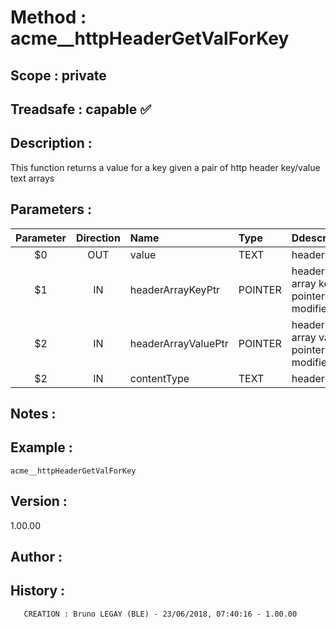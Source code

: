 ﻿# **Method :** acme__httpHeaderGetValForKey
## **Scope :** private
## **Treadsafe :** capable ✅ 
## **Description :** 
This function returns a value for a key given a pair of http header key/value text arrays
## **Parameters :** 
| Parameter | Direction | Name | Type | Ddescription | 
|:----:|:----:|:----|:----|:----| 
| $0 | OUT | value | TEXT | header value | 
| $1 | IN | headerArrayKeyPtr | POINTER | header text array key pointer (not modified) | 
| $2 | IN | headerArrayValuePtr | POINTER | header text array value pointer (not modified) | 
| $2 | IN | contentType | TEXT | header key | 

## **Notes :** 

## **Example :** 
```
acme__httpHeaderGetValForKey
```
## **Version :** 
1.00.00
## **Author :** 

## **History :** 
 
       CREATION : Bruno LEGAY (BLE) - 23/06/2018, 07:40:16 - 1.00.00
